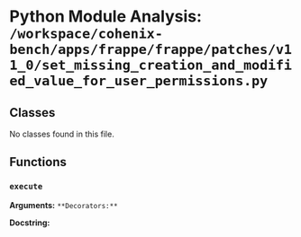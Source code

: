 # Python Module Analysis: `/workspace/cohenix-bench/apps/frappe/frappe/patches/v11_0/set_missing_creation_and_modified_value_for_user_permissions.py`

## Classes

No classes found in this file.


## Functions

### `execute`
**Arguments:** ``
**Decorators:** ``

**Docstring:**
```

```

